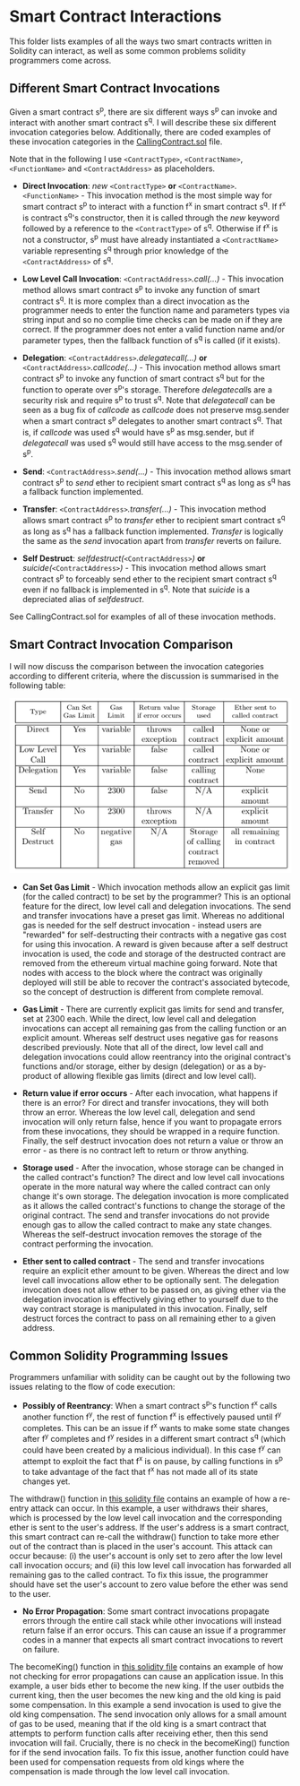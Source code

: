 # Smart Contract Interactions
This folder lists examples of all the ways two smart contracts written in Solidity can interact, as well as some common problems solidity programmers come across. 



## Different Smart Contract Invocations

Given a smart contract s<sup>p</sup>, there are six different ways s<sup>p</sup> can invoke and interact with another smart contract s<sup>q</sup>. I will describe these six different invocation categories below. Additionally, there are coded examples of these invocation categories in the [CallingContract.sol](https://github.com/Luker501/SmartContractInteractions/blob/master/CallingContract.sol) file.

Note that in the following I use `<ContractType>`, `<ContractName>`, `<FunctionName>` and `<ContractAddress>` as placeholders.

* __Direct Invocation__: *new* `<ContractType>` __or__ `<ContractName>`.`<FunctionName>` -  This invocation method is the most simple way for smart contract s<sup>p</sup> to interact with a function f<sup>x</sup> in smart contract s<sup>q</sup>. If f<sup>x</sup> is contract s<sup>q</sup>'s constructor, then it is called through the *new* keyword followed by a reference to the `<ContractType>` of s<sup>q</sup>. Otherwise if f<sup>x</sup> is not a constructor,  s<sup>p</sup> must have already instantiated a `<ContractName>` variable representing s<sup>q</sup> through prior knowledge of the `<ContractAddress>` of s<sup>q</sup>. 

* __Low Level Call Invocation__: `<ContractAddress>`*.call(...)* - This invocation method  allows smart contract s<sup>p</sup> to invoke any function of smart contract s<sup>q</sup>. It is more complex than a direct invocation as the programmer needs to enter the function name and parameters types via string input and so no complie time checks can be made on if they are correct. If the programmer does not enter a valid function name and/or parameter types, then the fallback function of s<sup>q</sup> is called (if it exists).

*  __Delegation__: `<ContractAddress>`*.delegatecall(...)* __or__ `<ContractAddress>`*.callcode(...)* -  This invocation method allows smart contract s<sup>p</sup> to invoke any function of smart contract s<sup>q</sup> but for the function to operate over s<sup>p</sup>'s storage. Therefore *delegatecall*s are a security risk and require s<sup>p</sup> to trust s<sup>q</sup>. Note that *delegatecall* can be seen as a bug fix of *callcode* as *callcode* does not preserve msg.sender when a smart contract s<sup>p</sup> delegates to another smart contract s<sup>q</sup>. That is, if *callcode* was used s<sup>q</sup> would have s<sup>p</sup> as msg.sender, but if *delegatecall* was used s<sup>q</sup> would still have access to the msg.sender of s<sup>p</sup>.  

* __Send__: `<ContractAddress>`*.send(...)* - This invocation method allows smart contract s<sup>p</sup> to *send* ether to recipient smart contract s<sup>q</sup> as long as s<sup>q</sup> has a fallback function implemented.

* __Transfer__: `<ContractAddress>`*.transfer(...)* - This invocation method allows smart contract s<sup>p</sup> to *transfer* ether to recipient  smart contract s<sup>q</sup> as long as s<sup>q</sup> has a fallback function implemented.  *Transfer* is logically the same as the *send* invocation apart from *transfer* reverts on failure.

* __Self Destruct__: *selfdestruct(*`<ContractAddress>`*)* __or__ *suicide(*`<ContractAddress>`*)* - This invocation method allows smart contract s<sup>p</sup> to forceably send ether to the recipient smart contract s<sup>q</sup> even if no fallback is implemented in s<sup>q</sup>. Note that *suicide* is a depreciated alias of *selfdestruct*.


See CallingContract.sol for examples of all of these invocation methods.


## Smart Contract Invocation Comparison

I will now discuss the comparison between the invocation categories according to different criteria, where the discussion is summarised in the following table:

![Invocation comparison](InovationTable.png)

* __Can Set Gas Limit__ - Which invocation methods allow an explicit gas limit (for the called contract) to be set by the programmer? This is an optional feature for the direct, low level call and delegation invocations. The send and transfer invocations have a preset gas limit. Whereas no additional gas is needed for the self destruct invocation - instead users are "rewarded" for self-destructing their contracts with a negative gas cost for using this invocation. A reward is given because after a self destruct invocation is used, the code and storage of the destructed contract are removed from the ethereum virtual machine going forward. Note that nodes with access to the block where the contract was originally deployed will still be able to recover the contract's associated bytecode, so the concept of destruction is different from complete removal.

* __Gas Limit__ - There are currently explicit gas limits for send and transfer, set at 2300 each. While the direct, low level call and delegation invocations can accept all remaining  gas from the calling function or an explicit amount. Whereas self destruct uses negative gas for reasons described previously. Note that all of the direct, low level call and delegation invocations could allow reentrancy into the original contract's functions and/or storage, either by design (delegation) or as a by-product of allowing flexible gas limits (direct and low level call).

* __Return value if error occurs__ - After each invocation, what happens if there is an error? For direct and transfer invocations, they will both throw an error. Whereas the low level call, delegation and send invocation will only return false, hence if you want to propagate errors from these invocations, they should be wrapped in a require function. Finally, the self destruct invocation does not return a value or throw an error - as there is no contract left to return or throw anything.

* __Storage used__ - After the invocation, whose storage can be changed in the called contract's function? The direct and low level call invocations operate in the more natural way where the called contract can only change it's own storage. The delegation invocation is more complicated as it allows the called contract's functions to change the storage of the original contract. The send and transfer invocations do not provide enough gas to allow the called contract to make any state changes. Whereas the self-destruct invocation removes the storage of the contract performing the invocation.

* __Ether sent to called contract__ - The send and transfer invocations require an explicit ether amount to be given. Whereas the direct and low level call invocations allow ether to be optionally sent.
The delegation invocation does not allow ether to be passed on, as giving ether via the delegation invocation is effectively giving ether to yourself due to the way contract storage is manipulated in this invocation. Finally, self destruct forces the contract to pass on all remaining ether to a given address. 

## Common Solidity Programming Issues

Programmers unfamiliar with solidity can be caught out by the following two issues relating to the flow of code execution:


* __Possibly of Reentrancy__: When a smart contract s<sup>p</sup>'s function f<sup>x</sup> calls another function f<sup>y</sup>, the rest of function f<sup>x</sup> is effectively paused until f<sup>y</sup> completes. This can be an issue if f<sup>x</sup> wants to make some state changes after f<sup>y</sup> completes and f<sup>y</sup> resides in a different smart contract s<sup>q</sup> (which could have been created by a malicious individual). In this case f<sup>y</sup> can attempt to exploit the fact that f<sup>x</sup> is on pause, by calling functions in s<sup>p</sup> to take advantage of the fact that f<sup>x</sup> has not made all of its state changes yet.

The withdraw() function in [this solidity file](https://github.com/Luker501/SmartContractInteractions/blob/master/Code%20Examples/Re-Entry/ContractForReentry.sol) contains an example of how a re-entry attack can occur. In this example, a user withdraws their shares, which is processed by the low level call invocation and the corresponding ether is sent to the user's address. If the user's address is a smart contract, this smart contract can re-call the withdraw() function to take more ether out of the contract than is placed in the user's account. This attack can occur because: (i) the user's account is only set to zero after the low level call invocation occurs; and (ii) this low level call invocation has forwarded all remaining gas to the called contract. To fix this issue, the programmer should have set the user's account to zero value before the ether was send to the user.

* __No Error Propagation__: Some smart contract invocations propagate errors through the entire call stack while other invocations will instead return false if an error occurs. This can cause an issue if a programmer codes in a manner that expects all smart contract invocations to revert on failure. 

The becomeKing() function in [this solidity file](https://github.com/Luker501/SmartContractInteractions/blob/master/Code%20Examples/UncheckedErrorPropagation/ContractForUncheckedReturn.sol) contains an example of how not checking for error propagations can cause an application issue. In this example, a user bids ether to become the new king. If the user outbids the current king, then the user becomes the new king and the old king is paid some compensation. In this example a  send invocation is used to give the old king compensation. The send invocation only  allows for a small amount of gas to be used, meaning that if the old king is a smart contract that attempts to perform function calls after receiving ether, then this send invocation will fail. Crucially, there is no check in the becomeKing() function for if the send invocation fails. To fix this issue, another function could have been used for compensation requests from old kings where the compensation is made through the low level call invocation.
